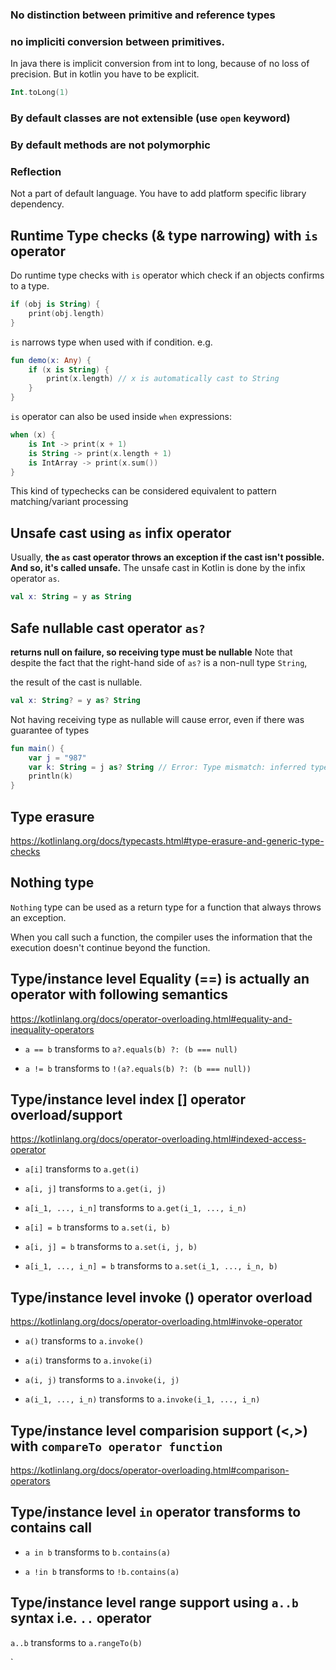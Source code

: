 


### No distinction between primitive and reference types

### no impliciti conversion between primitives.

In java there is implicit conversion from int to long, because of no loss of precision.
But in kotlin you have to be explicit.
```kt
Int.toLong(1)
```

### By default classes are not extensible (use `open` keyword)


### By default methods are not polymorphic

### Reflection
Not a part of default language.
You have to add platform specific library dependency.

## Runtime Type checks (& type narrowing) with `is` operator

Do runtime type checks with `is` operator which check if an objects confirms to a type.
```kt
if (obj is String) {
    print(obj.length)
}
```

`is` narrows type when used with if condition.
e.g.
```kt
fun demo(x: Any) {
    if (x is String) {
        print(x.length) // x is automatically cast to String
    }
}
```

`is` operator can also be used inside `when` expressions:
```kt
when (x) {
    is Int -> print(x + 1)
    is String -> print(x.length + 1)
    is IntArray -> print(x.sum())
}
```

This kind of typechecks can be considered equivalent to pattern matching/variant processing

## Unsafe cast using `as` infix operator

Usually, **the `as` cast operator throws an exception if the cast isn't possible. And so, it's called unsafe.** The unsafe cast in Kotlin is done by the infix operator `as`.

```kt
val x: String = y as String


```

## Safe nullable cast operator `as?`

**returns null on failure, so receiving type must be nullable**
Note that despite the fact that the right-hand side of `as?` is a non-null type `String`, 

the result of the cast is nullable.

```kt
val x: String? = y as? String
```

Not having receiving type as nullable will cause error, even if there was guarantee of types
```kt
fun main() {
    var j = "987"
	var k: String = j as? String // Error: Type mismatch: inferred type is String? but String was expected
    println(k)
}
```

## Type erasure

https://kotlinlang.org/docs/typecasts.html#type-erasure-and-generic-type-checks

## Nothing type

`Nothing` type can be used as a return type for a function that always throws an exception. 

When you call such a function, the compiler uses the information that the execution doesn't continue beyond the function.

## Type/instance level Equality (==) is actually an operator with following semantics

https://kotlinlang.org/docs/operator-overloading.html#equality-and-inequality-operators

* `a == b` transforms to `a?.equals(b) ?: (b === null)`

* `a != b` transforms to `!(a?.equals(b) ?: (b === null))`

## Type/instance level index [] operator overload/support

https://kotlinlang.org/docs/operator-overloading.html#indexed-access-operator

* `a[i]` transforms to `a.get(i)`

* `a[i, j]` transforms to `a.get(i, j)`

* `a[i_1, ..., i_n]` transforms to `a.get(i_1, ..., i_n)`

* `a[i] = b` transforms to `a.set(i, b)`

* `a[i, j] = b` transforms to `a.set(i, j, b)`

* `a[i_1, ..., i_n] = b` transforms to `a.set(i_1, ..., i_n, b)`


## Type/instance level invoke () operator overload

https://kotlinlang.org/docs/operator-overloading.html#invoke-operator

* `a()` transforms to `a.invoke()`

* `a(i)` transforms to `a.invoke(i)`

* `a(i, j)` transforms to `a.invoke(i, j)`

* `a(i_1, ..., i_n)` transforms to `a.invoke(i_1, ..., i_n)`

## Type/instance level comparision support (<,>) with `compareTo operator function`

https://kotlinlang.org/docs/operator-overloading.html#comparison-operators


## Type/instance level `in` operator transforms to contains call

* `a in b` transforms to `b.contains(a)`

* `a !in b` transforms to `!b.contains(a)`


## Type/instance level range support using `a..b` syntax i.e. `..` operator

`a..b` transforms to `a.rangeTo(b)`

`
